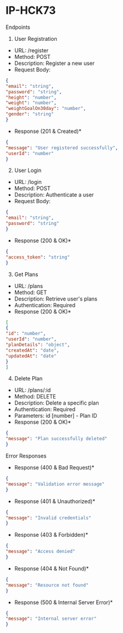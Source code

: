 # IP-HCK73
Endpoints
1. User Registration
- URL: /register
- Method: POST
- Description: Register a new user
- Request Body:
```json
{
"email": "string",
"password": "string",
"height": "number",
"weight": "number",
"weightGoalOn30day": "number",
"gender": "string"
}
```
- Response (201 & Created)*
```json
{
"message": "User registered successfully",
"userId": "number"
}
```
2. User Login
- URL: /login
- Method: POST
- Description: Authenticate a user
- Request Body:
```json
{
"email": "string",
"password": "string"
}
```
- Response (200 & OK)*
```json
{
"access_token": "string"
}
```
3. Get Plans
- URL: /plans
- Method: GET
- Description: Retrieve user's plans
- Authentication: Required
- Response (200 & OK)*
```json
[
{
"id": "number",
"userId": "number",
"planDetails": "object",
"createdAt": "date",
"updatedAt": "date"
}
]
```
4. Delete Plan
- URL: /plans/:id
- Method: DELETE
- Description: Delete a specific plan
- Authentication: Required
- Parameters: id [number] - Plan ID
- Response (200 & OK)*
```json
{
"message": "Plan successfully deleted"
}
```
Error Responses
- Response (400 & Bad Request)*
```json
{
"message": "Validation error message"
}
```
- Response (401 & Unauthorized)*
```json
{
"message": "Invalid credentials"
}
```
- Response (403 & Forbidden)*
```json
{
"message": "Access denied"
}
```
- Response (404 & Not Found)*
```json
{
"message": "Resource not found"
}
```
- Response (500 & Internal Server Error)*
```json
{
"message": "Internal server error"
}
```